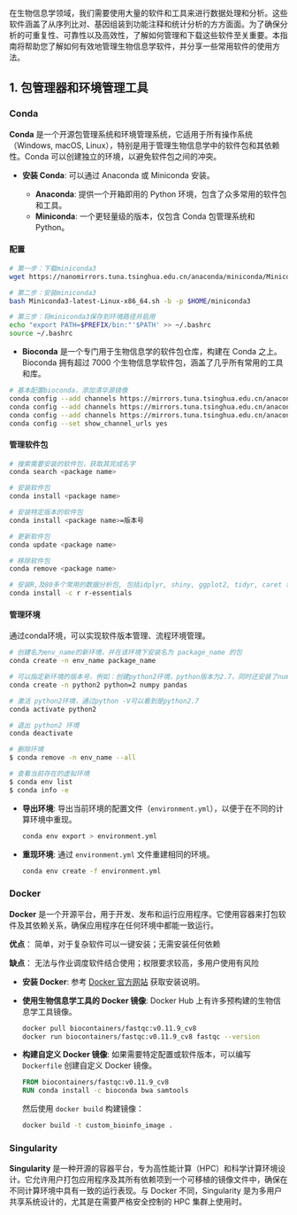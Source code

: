 在生物信息学领域，我们需要使用大量的软件和工具来进行数据处理和分析。这些软件涵盖了从序列比对、基因组装到功能注释和统计分析的方方面面。为了确保分析的可重复性、可靠性以及高效性，了解如何管理和下载这些软件至关重要。本指南将帮助您了解如何有效地管理生物信息学软件，并分享一些常用软件的使用方法。

## 1. 包管理器和环境管理工具

### Conda

**Conda** 是一个开源包管理系统和环境管理系统，它适用于所有操作系统（Windows, macOS, Linux），特别是用于管理生物信息学中的软件包和其依赖性。Conda 可以创建独立的环境，以避免软件包之间的冲突。

- **安装 Conda**: 可以通过 Anaconda 或 Miniconda 安装。
  
  - **Anaconda**: 提供一个开箱即用的 Python 环境，包含了众多常用的软件包和工具。
  - **Miniconda**: 一个更轻量级的版本，仅包含 Conda 包管理系统和 Python。

#### 配置

```bash
# 第一步：下载miniconda3 
wget https://nanomirrors.tuna.tsinghua.edu.cn/anaconda/miniconda/Miniconda3-latest-Linux-$(uname -m).sh 

# 第二步：安装miniconda3 
bash Miniconda3-latest-Linux-x86_64.sh -b -p $HOME/miniconda3 

# 第三步：将miniconda3保存到环境路径并启用 
echo "export PATH=$PREFIX/bin:"'$PATH' >> ~/.bashrc 
source ~/.bashrc 
```

- **Bioconda** 是一个专门用于生物信息学的软件包仓库，构建在 Conda 之上。Bioconda 拥有超过 7000 个生物信息学软件包，涵盖了几乎所有常用的工具和库。	

```sh
# 基本配置bioconda，添加清华源镜像 
conda config --add channels https://mirrors.tuna.tsinghua.edu.cn/anaconda/pkgs/free 
conda config --add channels https://mirrors.tuna.tsinghua.edu.cn/anaconda/cloud/conda-forge 
conda config --add channels https://mirrors.tuna.tsinghua.edu.cn/anaconda/cloud/bioconda 
conda config --set show_channel_urls yes
```

#### 管理软件包

```sh
# 搜索需要安装的软件包，获取其完成名字
conda search <package name>

# 安装软件包
conda install <package name> 

# 安装特定版本的软件包
conda install <package name>=版本号

# 更新软件包
conda update <package name>

# 移除软件包
conda remove <package name>

# 安装R,及80多个常用的数据分析包, 包括idplyr, shiny, ggplot2, tidyr, caret 和 nnet
conda install -c r r-essentials
```

#### 管理环境

通过conda环境，可以实现软件版本管理、流程环境管理。

```sh
# 创建名为env_name的新环境，并在该环境下安装名为 package_name 的包
conda create -n env_name package_name

# 可以指定新环境的版本号，例如：创建python2环境，python版本为2.7，同时还安装了numpy pandas包
conda create -n python2 python=2 numpy pandas

# 激活 python2环境，通过python -V可以看到是python2.7
conda activate python2

# 退出 python2 环境
conda deactivate

# 删除环境
$ conda remove -n env_name --all

# 查看当前存在的虚拟环境
$ conda env list
$ conda info -e
```

- **导出环境**: 导出当前环境的配置文件（`environment.yml`），以便于在不同的计算环境中重现。

  ```bash
  conda env export > environment.yml
  ```

- **重现环境**: 通过 `environment.yml` 文件重建相同的环境。

  ```bash
  conda env create -f environment.yml
  ```

### Docker

**Docker** 是一个开源平台，用于开发、发布和运行应用程序。它使用容器来打包软件及其依赖关系，确保应用程序在任何环境中都能一致运行。

**优点**： 简单，对于复杂软件可以一键安装；无需安装任何依赖

**缺点**： 无法与作业调度软件结合使用；权限要求较高，多用户使用有风险

- **安装 Docker**: 参考 [Docker 官方网站](https://www.docker.com/) 获取安装说明。

- **使用生物信息学工具的 Docker 镜像**: Docker Hub 上有许多预构建的生物信息学工具镜像。

  ```bash
  docker pull biocontainers/fastqc:v0.11.9_cv8
  docker run biocontainers/fastqc:v0.11.9_cv8 fastqc --version
  ```

- **构建自定义 Docker 镜像**: 如果需要特定配置或软件版本，可以编写 `Dockerfile` 创建自定义 Docker 镜像。

  ```Dockerfile
  FROM biocontainers/fastqc:v0.11.9_cv8
  RUN conda install -c bioconda bwa samtools
  ```

  然后使用 `docker build` 构建镜像：

  ```bash
  docker build -t custom_bioinfo_image .
  ```

### Singularity

**Singularity** 是一种开源的容器平台，专为高性能计算（HPC）和科学计算环境设计。它允许用户打包应用程序及其所有依赖项到一个可移植的镜像文件中，确保在不同计算环境中具有一致的运行表现。与 Docker 不同，Singularity 是为多用户共享系统设计的，尤其是在需要严格安全控制的 HPC 集群上使用时。

